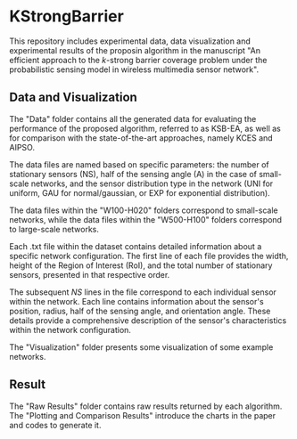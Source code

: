 # KStrongBarrier

This repository includes experimental data, data visualization and experimental results of the proposin algorithm in the manuscript "An efficient approach to the $k$-strong barrier coverage problem under the probabilistic sensing model in wireless multimedia sensor network".

## Data and Visualization

The "Data" folder contains all the generated data for evaluating the performance of the proposed algorithm, referred to as KSB-EA, as well as for comparison with the state-of-the-art approaches, namely KCES and AIPSO.

The data files are named based on specific parameters: the number of stationary sensors (NS), half of the sensing angle (A) in the case of small-scale networks, and the sensor distribution type in the network (UNI for uniform, GAU for normal/gaussian, or EXP for exponential distribution). 

The data files within the "W100-H020" folders correspond to small-scale networks, while the data files within the "W500-H100" folders correspond to large-scale networks.

Each .txt file within the dataset contains detailed information about a specific network configuration. The first line of each file provides the width, height of the Region of Interest (RoI), and the total number of stationary sensors, presented in that respective order. 

The subsequent $NS$ lines in the file correspond to each individual sensor within the network. Each line contains information about the sensor's position, radius, half of the sensing angle, and orientation angle. These details provide a comprehensive description of the sensor's characteristics within the network configuration.

The "Visualization" folder presents some visualization of some example networks.

## Result

The "Raw Results" folder contains raw results returned by each algorithm. The "Plotting and Comparison Results" introduce the charts in the paper and codes to generate it.



